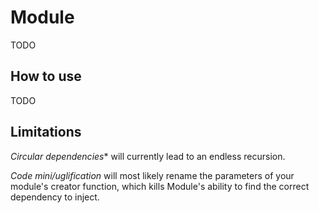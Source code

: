 # Module

TODO

## How to use

TODO

## Limitations

*Circular dependencies** will currently lead to an endless recursion.

*Code mini/uglification* will most likely rename the parameters of your module's creator function, which kills Module's ability to find the correct dependency to inject.